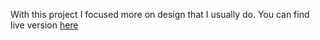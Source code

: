With this project I focused more on design that I usually do.
You can find live version [here](https://www.deimantasbutenas.lt/projects/4/preview/)
